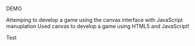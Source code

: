 DEMO

Attemping to develop a game using the canvas interface with JavaScript manuplation
Used canvas to develop a game using HTML5 and JavaScript!

Test
